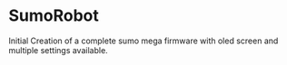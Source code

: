 # SumoRobot
Initial Creation of a complete sumo mega firmware with oled screen and multiple settings available.
